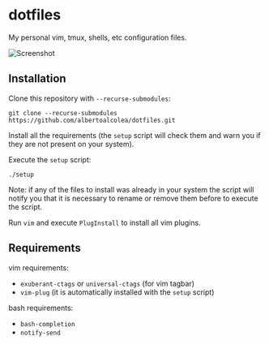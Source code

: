 # dotfiles
My personal vim, tmux, shells, etc configuration files.

![Screenshot](./screenshots/screenshot.png)

## Installation

Clone this repository with `--recurse-submodules`:

```
git clone --recurse-submodules https://github.com/albertoalcolea/dotfiles.git
```

Install all the requirements (the `setup` script will check them and warn you if they are not present on your system).

Execute the `setup` script:

```
./setup
```

Note: if any of the files to install was already in your system the script will notify you that it is necessary to rename or remove them before to execute the script.

Run `vim` and execute `PlugInstall` to install all vim plugins.

## Requirements

vim requirements:

- `exuberant-ctags` or `universal-ctags` (for vim tagbar)
- `vim-plug` (it is automatically installed with the `setup` script)

bash requirements:

- `bash-completion`
- `notify-send`
